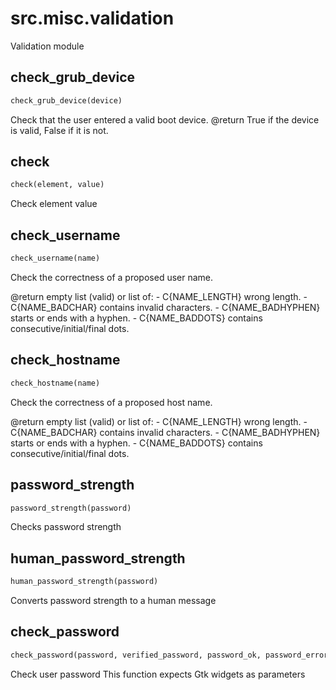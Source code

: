 <h1 id="src.misc.validation">src.misc.validation</h1>

Validation module
<h2 id="src.misc.validation.check_grub_device">check_grub_device</h2>

```python
check_grub_device(device)
```
Check that the user entered a valid boot device.
@return True if the device is valid, False if it is not.
<h2 id="src.misc.validation.check">check</h2>

```python
check(element, value)
```
Check element value
<h2 id="src.misc.validation.check_username">check_username</h2>

```python
check_username(name)
```
Check the correctness of a proposed user name.

@return empty list (valid) or list of:
    - C{NAME_LENGTH} wrong length.
    - C{NAME_BADCHAR} contains invalid characters.
    - C{NAME_BADHYPHEN} starts or ends with a hyphen.
    - C{NAME_BADDOTS} contains consecutive/initial/final dots.
<h2 id="src.misc.validation.check_hostname">check_hostname</h2>

```python
check_hostname(name)
```
Check the correctness of a proposed host name.

@return empty list (valid) or list of:
    - C{NAME_LENGTH} wrong length.
    - C{NAME_BADCHAR} contains invalid characters.
    - C{NAME_BADHYPHEN} starts or ends with a hyphen.
    - C{NAME_BADDOTS} contains consecutive/initial/final dots.
<h2 id="src.misc.validation.password_strength">password_strength</h2>

```python
password_strength(password)
```
Checks password strength
<h2 id="src.misc.validation.human_password_strength">human_password_strength</h2>

```python
human_password_strength(password)
```
Converts password strength to a human message
<h2 id="src.misc.validation.check_password">check_password</h2>

```python
check_password(password, verified_password, password_ok, password_error_label, strength, allow_empty=False)
```
Check user password
This function expects Gtk widgets as parameters
